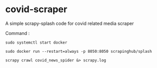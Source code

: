 # covid-scraper
A simple scrapy-splash code for covid related media scraper

Command :

`sudo systemctl start docker`

`sudo docker run --restart=always -p 8050:8050 scrapinghub/splash`

`scrapy crawl covid_news_spider &> scrapy.log`

